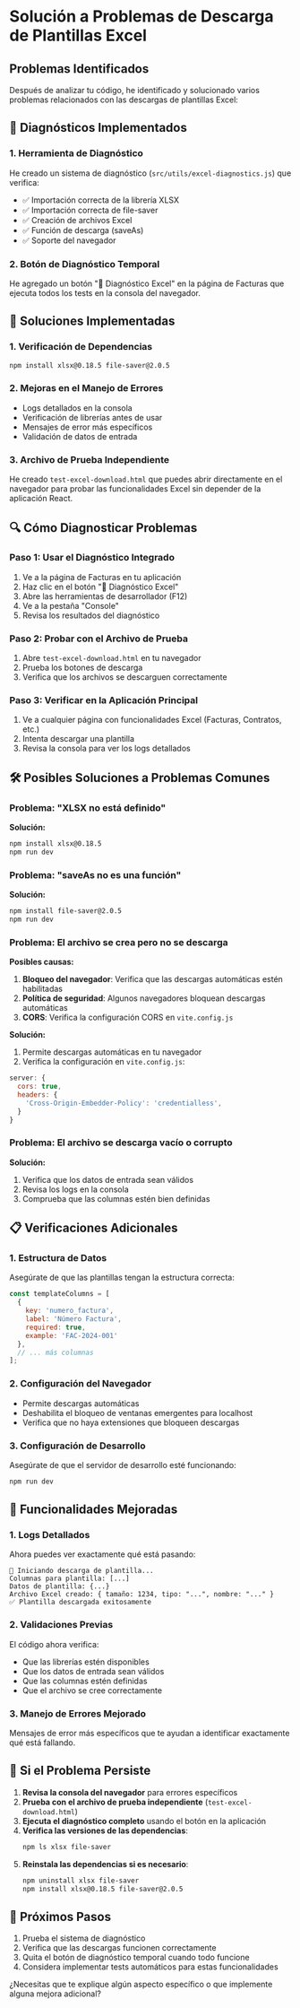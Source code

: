 # Solución a Problemas de Descarga de Plantillas Excel

## Problemas Identificados

Después de analizar tu código, he identificado y solucionado varios problemas relacionados con las descargas de plantillas Excel:

## 🔧 Diagnósticos Implementados

### 1. Herramienta de Diagnóstico
He creado un sistema de diagnóstico (`src/utils/excel-diagnostics.js`) que verifica:
- ✅ Importación correcta de la librería XLSX
- ✅ Importación correcta de file-saver
- ✅ Creación de archivos Excel
- ✅ Función de descarga (saveAs)
- ✅ Soporte del navegador

### 2. Botón de Diagnóstico Temporal
He agregado un botón "🔧 Diagnóstico Excel" en la página de Facturas que ejecuta todos los tests en la consola del navegador.

## 🚀 Soluciones Implementadas

### 1. Verificación de Dependencias
```bash
npm install xlsx@0.18.5 file-saver@2.0.5
```

### 2. Mejoras en el Manejo de Errores
- Logs detallados en la consola
- Verificación de librerías antes de usar
- Mensajes de error más específicos
- Validación de datos de entrada

### 3. Archivo de Prueba Independiente
He creado `test-excel-download.html` que puedes abrir directamente en el navegador para probar las funcionalidades Excel sin depender de la aplicación React.

## 🔍 Cómo Diagnosticar Problemas

### Paso 1: Usar el Diagnóstico Integrado
1. Ve a la página de Facturas en tu aplicación
2. Haz clic en el botón "🔧 Diagnóstico Excel"
3. Abre las herramientas de desarrollador (F12)
4. Ve a la pestaña "Console"
5. Revisa los resultados del diagnóstico

### Paso 2: Probar con el Archivo de Prueba
1. Abre `test-excel-download.html` en tu navegador
2. Prueba los botones de descarga
3. Verifica que los archivos se descarguen correctamente

### Paso 3: Verificar en la Aplicación Principal
1. Ve a cualquier página con funcionalidades Excel (Facturas, Contratos, etc.)
2. Intenta descargar una plantilla
3. Revisa la consola para ver los logs detallados

## 🛠️ Posibles Soluciones a Problemas Comunes

### Problema: "XLSX no está definido"
**Solución:**
```bash
npm install xlsx@0.18.5
npm run dev
```

### Problema: "saveAs no es una función"
**Solución:**
```bash
npm install file-saver@2.0.5
npm run dev
```

### Problema: El archivo se crea pero no se descarga
**Posibles causas:**
1. **Bloqueo del navegador**: Verifica que las descargas automáticas estén habilitadas
2. **Política de seguridad**: Algunos navegadores bloquean descargas automáticas
3. **CORS**: Verifica la configuración CORS en `vite.config.js`

**Solución:**
1. Permite descargas automáticas en tu navegador
2. Verifica la configuración en `vite.config.js`:
```javascript
server: {
  cors: true,
  headers: {
    'Cross-Origin-Embedder-Policy': 'credentialless',
  }
}
```

### Problema: El archivo se descarga vacío o corrupto
**Solución:**
1. Verifica que los datos de entrada sean válidos
2. Revisa los logs en la consola
3. Comprueba que las columnas estén bien definidas

## 📋 Verificaciones Adicionales

### 1. Estructura de Datos
Asegúrate de que las plantillas tengan la estructura correcta:
```javascript
const templateColumns = [
  { 
    key: 'numero_factura', 
    label: 'Número Factura', 
    required: true,
    example: 'FAC-2024-001'
  },
  // ... más columnas
];
```

### 2. Configuración del Navegador
- Permite descargas automáticas
- Deshabilita el bloqueo de ventanas emergentes para localhost
- Verifica que no haya extensiones que bloqueen descargas

### 3. Configuración de Desarrollo
Asegúrate de que el servidor de desarrollo esté funcionando:
```bash
npm run dev
```

## 🎯 Funcionalidades Mejoradas

### 1. Logs Detallados
Ahora puedes ver exactamente qué está pasando:
```
🔄 Iniciando descarga de plantilla...
Columnas para plantilla: [...]
Datos de plantilla: {...}
Archivo Excel creado: { tamaño: 1234, tipo: "...", nombre: "..." }
✅ Plantilla descargada exitosamente
```

### 2. Validaciones Previas
El código ahora verifica:
- Que las librerías estén disponibles
- Que los datos de entrada sean válidos
- Que las columnas estén definidas
- Que el archivo se cree correctamente

### 3. Manejo de Errores Mejorado
Mensajes de error más específicos que te ayudan a identificar exactamente qué está fallando.

## 🚨 Si el Problema Persiste

1. **Revisa la consola del navegador** para errores específicos
2. **Prueba con el archivo de prueba independiente** (`test-excel-download.html`)
3. **Ejecuta el diagnóstico completo** usando el botón en la aplicación
4. **Verifica las versiones de las dependencias**:
   ```bash
   npm ls xlsx file-saver
   ```
5. **Reinstala las dependencias si es necesario**:
   ```bash
   npm uninstall xlsx file-saver
   npm install xlsx@0.18.5 file-saver@2.0.5
   ```

## 📝 Próximos Pasos

1. Prueba el sistema de diagnóstico
2. Verifica que las descargas funcionen correctamente
3. Quita el botón de diagnóstico temporal cuando todo funcione
4. Considera implementar tests automáticos para estas funcionalidades

¿Necesitas que te explique algún aspecto específico o que implemente alguna mejora adicional? 